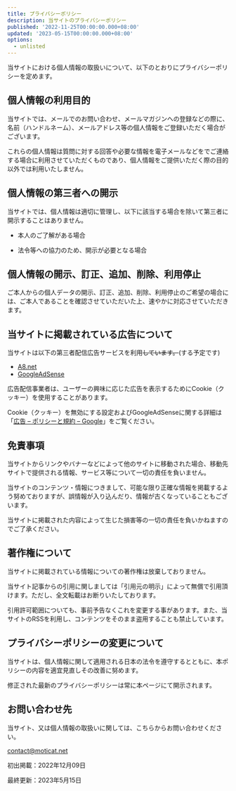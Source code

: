 ```yaml
---
title: プライバシーポリシー
description: 当サイトのプライバシーポリシー
published: '2022-11-25T00:00:00.000+08:00'
updated: '2023-05-15T00:00:00.000+08:00'
options:
  - unlisted
---
```


当サイトにおける個人情報の取扱いについて、以下のとおりにプライバシーポリシーを定めます。  

## 個人情報の利用目的

当サイトでは、メールでのお問い合わせ、メールマガジンへの登録などの際に、名前（ハンドルネーム）、メールアドレス等の個人情報をご登録いただく場合がございます。  

これらの個人情報は質問に対する回答や必要な情報を電子メールなどをでご連絡する場合に利用させていただくものであり、個人情報をご提供いただく際の目的以外では利用いたしません。

## 個人情報の第三者への開示

当サイトでは、個人情報は適切に管理し、以下に該当する場合を除いて第三者に開示することはありません。

- 本人のご了解がある場合

- 法令等への協力のため、開示が必要となる場合

## 個人情報の開示、訂正、追加、削除、利用停止

ご本人からの個人データの開示、訂正、追加、削除、利用停止のご希望の場合には、ご本人であることを確認させていただいた上、速やかに対応させていただきます。

## 当サイトに掲載されている広告について

当サイトは以下の第三者配信広告サービスを利用~~しています。~~(する予定です)  

- [A8.net](https://a8.net)
- [GoogleAdSense](https://adsense.google.com/)

広告配信事業者は、ユーザーの興味に応じた広告を表示するためにCookie（クッキー）を使用することがあります。  

Cookie（クッキー）を無効にする設定およびGoogleAdSenseに関する詳細は「[広告 – ポリシーと規約 – Google](https://policies.google.com/technologies/ads?hl=ja)」をご覧ください。

## 免責事項

当サイトからリンクやバナーなどによって他のサイトに移動された場合、移動先サイトで提供される情報、サービス等について一切の責任を負いません。  

当サイトのコンテンツ・情報につきまして、可能な限り正確な情報を掲載するよう努めておりますが、誤情報が入り込んだり、情報が古くなっていることもございます。  

当サイトに掲載された内容によって生じた損害等の一切の責任を負いかねますのでご了承ください。 

## 著作権について

当サイトに掲載されている情報についての著作権は放棄しておりません。  

当サイト記事からの引用に関しましては「引用元の明示」によって無償で引用頂けます。ただし、全文転載はお断りいたしております。  

引用許可範囲についても、事前予告なくこれを変更する事があります。また、当サイトのRSSを利用し、コンテンツをそのまま盗用することも禁止しています。

## プライバシーポリシーの変更について

当サイトは、個人情報に関して適用される日本の法令を遵守するとともに、本ポリシーの内容を適宜見直しその改善に努めます。  

修正された最新のプライバシーポリシーは常に本ページにて開示されます。

## お問い合わせ先

当サイト、又は個人情報の取扱いに関しては、こちらからお問い合わせください。  

[contact@moticat.net](mailto:contact@moticat.net)  

初出掲載：2022年12月09日  

最終更新：2023年5月15日  
